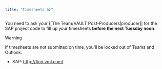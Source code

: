 ```yaml
---
title: "Timesheets 😭"
---
```

You need to ask your [[The Team/VAULT Post-Producers|producer]] for the SAP project code to fill up your timesheets **before the next Tuesday noon.** 

> [!warning]
> If timesheets are not submitted on time, you'll be locked out of Teams and Outlook.

- SAP: http://fiori.vml.com/